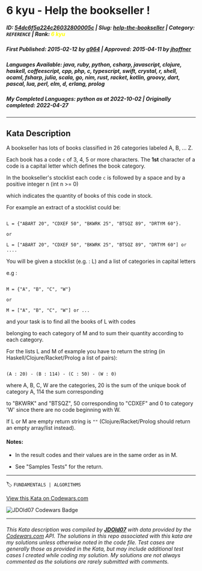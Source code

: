 # 6 kyu - Help the bookseller !

##### **ID**: [54dc6f5a224c26032800005c](https://www.codewars.com/kata/54dc6f5a224c26032800005c) | **Slug**: [help-the-bookseller](https://www.codewars.com/kata/54dc6f5a224c26032800005c) | **Category**: `REFERENCE` | **Rank**: <span style="color:yellow">6 kyu</span>

##### **First Published**: 2015-02-12 ***by*** [g964](https://www.codewars.com/users/g964) | **Approved**: 2015-04-11 ***by*** [jhoffner](https://www.codewars.com/users/jhoffner)

##### **Languages Available**: java, ruby, python, csharp, javascript, clojure, haskell, coffeescript, cpp, php, c, typescript, swift, crystal, r, shell, ocaml, fsharp, julia, scala, go, nim, rust, racket, kotlin, groovy, dart, pascal, lua, perl, elm, d, erlang, prolog

##### **My Completed Languages**: python ***as at*** 2022-10-02 | **Originally completed**: 2022-04-27

---

## Kata Description


A bookseller has lots of books classified in 26 categories labeled A, B, ... Z. 

Each book has a code `c` of 3, 4, 5 or more characters. The **1st** character of a code is a capital letter which defines the book category.

  

  In the bookseller's stocklist each code `c` is followed by a space and by a positive integer n (int n >= 0) 

  which indicates the quantity of books of this code in stock.



For example an extract of a stocklist could be:

```

L = {"ABART 20", "CDXEF 50", "BKWRK 25", "BTSQZ 89", "DRTYM 60"}.

or

L = ["ABART 20", "CDXEF 50", "BKWRK 25", "BTSQZ 89", "DRTYM 60"] or ....

```



  You will be given a stocklist (e.g. : L) and a list of categories in capital letters 

  e.g : 

```

M = {"A", "B", "C", "W"} 

or

M = ["A", "B", "C", "W"] or ...

```

  

  and your task is to find all the books of L with codes 

  belonging to each category of M and to sum their quantity according to each category. 





  For the lists L and M of example you have to return the string (in Haskell/Clojure/Racket/Prolog a list of pairs):  

  ```

  (A : 20) - (B : 114) - (C : 50) - (W : 0)

  ```  



  where A, B, C, W are the categories, 20 is the sum of the unique book of category A, 114 the sum corresponding

  to "BKWRK" and "BTSQZ", 50 corresponding to "CDXEF" and 0 to category 'W' since there are no code beginning with W.



  If L or M are empty return string is `""` (Clojure/Racket/Prolog should return an empty array/list instead).

  

#### Notes:

- In the result codes and their values are in the same order as in M.

- See "Samples Tests" for the return.



---


🏷 `FUNDAMENTALS | ALGORITHMS`


[View this Kata on Codewars.com](https://www.codewars.com/kata/54dc6f5a224c26032800005c)

![](https://www.codewars.com/users/jdold07/badges/large "JDOld07 Codewars Badge")

---

###### *This Kata description was compiled by [**JDOld07**](https://tpstech.dev) with data provided by the [Codewars.com](https://www.codewars.com) API.  The solutions in this repo associated with this kata are my solutions unless otherwise noted in the code file.  Test cases are generally those as provided in the Kata, but may include additional test cases I created while coding my solution.  My solutions are not always commented as the solutions are rarely submitted with comments.*
